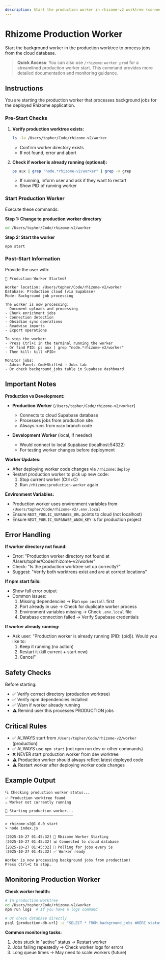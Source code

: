 ```yaml
---
description: Start the production worker in rhizome-v2 worktree (connects to cloud database)
---
```


# Rhizome Production Worker

Start the background worker in the production worktree to process jobs from the cloud database.

> **Quick Access**: You can also use `/rhizome:worker prod` for a streamlined production worker start. This command provides more detailed documentation and monitoring guidance.

## Instructions

You are starting the production worker that processes background jobs for the deployed Rhizome application.

### Pre-Start Checks

1. **Verify production worktree exists:**
   ```bash
   ls -la /Users/topher/Code/rhizome-v2/worker
   ```
   - Confirm worker directory exists
   - If not found, error and abort

2. **Check if worker is already running (optional):**
   ```bash
   ps aux | grep "node.*rhizome-v2/worker" | grep -v grep
   ```
   - If running, inform user and ask if they want to restart
   - Show PID of running worker

### Start Production Worker

Execute these commands:

**Step 1: Change to production worker directory**
```bash
cd /Users/topher/Code/rhizome-v2/worker
```

**Step 2: Start the worker**
```bash
npm start
```

### Post-Start Information

Provide the user with:

```
🚀 Production Worker Started!

Worker location: /Users/topher/Code/rhizome-v2/worker
Database: Production cloud (via Supabase)
Mode: Background job processing

The worker is now processing:
- Document uploads and processing
- Chunk enrichment jobs
- Connection detection
- Obsidian sync operations
- Readwise imports
- Export operations

To stop the worker:
- Press Ctrl+C in the terminal running the worker
- Or find PID: ps aux | grep "node.*rhizome-v2/worker"
- Then kill: kill <PID>

Monitor jobs:
- Admin Panel: Cmd+Shift+A → Jobs tab
- Or check background_jobs table in Supabase dashboard
```

## Important Notes

**Production vs Development:**
- **Production Worker** (`/Users/topher/Code/rhizome-v2/worker`)
  - Connects to cloud Supabase database
  - Processes jobs from production site
  - Always runs from `main` branch code

- **Development Worker** (local, if needed)
  - Would connect to local Supabase (localhost:54322)
  - For testing worker changes before deployment

**Worker Updates:**
- After deploying worker code changes via `/rhizome:deploy`
- Restart production worker to pick up new code:
  1. Stop current worker (Ctrl+C)
  2. Run `/rhizome:production-worker` again

**Environment Variables:**
- Production worker uses environment variables from `/Users/topher/Code/rhizome-v2/.env.local`
- Ensure `NEXT_PUBLIC_SUPABASE_URL` points to cloud (not localhost)
- Ensure `NEXT_PUBLIC_SUPABASE_ANON_KEY` is for production project

## Error Handling

**If worker directory not found:**
- Error: "Production worker directory not found at /Users/topher/Code/rhizome-v2/worker"
- Check: "Is the production worktree set up correctly?"
- Suggest: "Verify both worktrees exist and are at correct locations"

**If npm start fails:**
- Show full error output
- Common issues:
  1. Missing dependencies → Run `npm install` first
  2. Port already in use → Check for duplicate worker process
  3. Environment variables missing → Check `.env.local` file
  4. Database connection failed → Verify Supabase credentials

**If worker already running:**
- Ask user: "Production worker is already running (PID: {pid}). Would you like to:
  1. Keep it running (no action)
  2. Restart it (kill current + start new)
  3. Cancel"

## Safety Checks

Before starting:
- ✅ Verify correct directory (production worktree)
- ✅ Verify npm dependencies installed
- ✅ Warn if worker already running
- ⚠️ Remind user this processes PRODUCTION jobs

## Critical Rules

- ✅ ALWAYS start from `/Users/topher/Code/rhizome-v2/worker` (production)
- ✅ ALWAYS use `npm start` (not npm run dev or other commands)
- ❌ NEVER start production worker from dev worktree
- ⚠️ Production worker should always reflect latest deployed code
- ⚠️ Restart worker after deploying worker code changes

## Example Output

```
🔍 Checking production worker status...
✅ Production worktree found
⚠️ Worker not currently running

🚀 Starting production worker...
───────────────────────────────

> rhizome-v2@1.0.0 start
> node index.js

[2025-10-27 01:45:32] 🎯 Rhizome Worker Starting
[2025-10-27 01:45:32] 📊 Connected to cloud database
[2025-10-27 01:45:32] 🔄 Polling for jobs every 5s
[2025-10-27 01:45:32] ✅ Worker ready

Worker is now processing background jobs from production!
Press Ctrl+C to stop.
```

## Monitoring Production Worker

**Check worker health:**
```bash
# In production worktree
cd /Users/topher/Code/rhizome-v2/worker
npm run logs  # If you have a logs command

# Or check database directly
psql {production-db-url} -c "SELECT * FROM background_jobs WHERE status = 'active' ORDER BY created_at DESC LIMIT 5;"
```

**Common monitoring tasks:**
1. Jobs stuck in "active" status → Restart worker
2. Jobs failing repeatedly → Check worker logs for errors
3. Long queue times → May need to scale workers (future)
